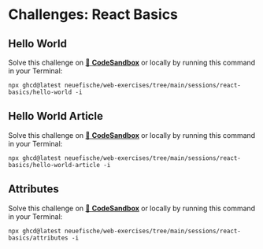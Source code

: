 # Challenges: React Basics

## Hello World

Solve this challenge on
[🔗 **CodeSandbox**](https://codesandbox.io/s/github/neuefische/web-exercises/tree/main/sessions/react-basics/hello-world?file=/README.md)
or locally by running this command in your Terminal:

```
npx ghcd@latest neuefische/web-exercises/tree/main/sessions/react-basics/hello-world -i
```

## Hello World Article

Solve this challenge on
[🔗 **CodeSandbox**](https://codesandbox.io/s/github/neuefische/web-exercises/tree/main/sessions/react-basics/hello-world-article?file=/README.md)
or locally by running this command in your Terminal:

```
npx ghcd@latest neuefische/web-exercises/tree/main/sessions/react-basics/hello-world-article -i
```

## Attributes

Solve this challenge on
[🔗 **CodeSandbox**](https://codesandbox.io/s/github/neuefische/web-exercises/tree/main/sessions/react-basics/attributes?file=/README.md)
or locally by running this command in your Terminal:

```
npx ghcd@latest neuefische/web-exercises/tree/main/sessions/react-basics/attributes -i
```
